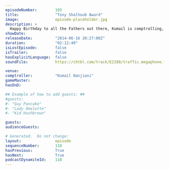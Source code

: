 ```yaml
---
episodeNumber:        103
title:                "Tony Shalhoub Award"
image:                episode-placeholder.jpg
description: >
  Happy Birthday to all the Fathers out there, Kumail is comptrolling, Erin runs her best game yet and D&D is sizzling. Come get your Harmontown!
showDate:             
releaseDate:          "2014-06-16 20:27:00Z"
duration:             "02:12:49"
isLostEpisode:        false
isTrailer:            false
hasExplicitLanguage:  false
soundFile:            https://chtbl.com/track/E2288/traffic.megaphone.fm/STA8868103730.mp3?updated=1556231623

venue:                
comptroller:          "Kumail Nanjiani"
gameMaster:           
hasDnD:               

## Example of how to add guests: ##
#guests:
#- "Guy Pancake"
#- "Lady Omelette"
#- "Kid Hashbrown"

guests:
audienceGuests:

# Generated.  Do not change:
layout:               episode
sequenceNumber:       118
hasPrevious:          True
hasNext:              True
podcastDynamiteId:    118
---
```


<!-- The episode description will be rendered here -->
<!-- Add your content below here -->

